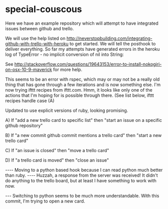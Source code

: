 # special-couscous

Here we have an example repository which will attempt to have integrated issues between github and trello.

We will use the help listed on http://neverstopbuilding.com/integrating-github-with-trello-with-heroku to get started.
We will tell the posthook to deliver everything. So far my attempts have generated errors in the heroku log of 
TypeError - no implicit conversion of nil into String:

See http://stackoverflow.com/questions/19643153/error-to-install-nokogiri-on-osx-10-9-maverick for more help.

This seems to be an error with rspec, which may or may not be a really old thing that has gone through a few iterations and is now something else. I'm now trying ifttt recipes from ifttt.com. Hmm, it looks like only one of the actions that I'm hoping for is possible through there. (See list below, ifttt recipes handle case (A)


Updated to use explicit versions of ruby, looking promising.

A) If "add a new trello card to specific list" then "start an issue on a specific github repository"

B) If "a new commit github commit mentions a trello card" then "start a new trello card"

C) If "an issue is closed" then "move a trello card"

D) If "a trello card is moved" then "close an issue"


---- Moving to a python based hook because I can read python much better than ruby.
---- Huzzah, a response from the server was received! It didn't do anything to the trello board, but at least I have something to work with now.

--- Switching to python seems to be much more understandable. With this commit, I'm trying to open a new card.
